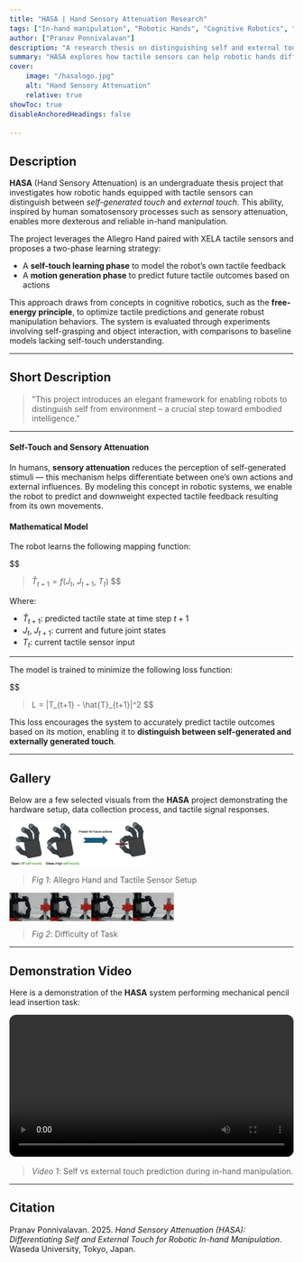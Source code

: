 ```yaml
---
title: "HASA | Hand Sensory Attenuation Research" 
tags: ["In-hand manipulation", "Robotic Hands", "Cognitive Robotics", "Tactile Sensing"]
author: ["Pranav Ponnivalavan"]
description: "A research thesis on distinguishing self and external touch through tactile sensing for robotic in-hand manipulation."
summary: "HASA explores how tactile sensors can help robotic hands differentiate between self-touch and external object contact to improve dexterous in-hand manipulation."
cover:
    image: "/hasalogo.jpg"
    alt: "Hand Sensory Attenuation"
    relative: true
showToc: true
disableAnchoredHeadings: false

---
```


## Description

**HASA** (Hand Sensory Attenuation) is an undergraduate thesis project that investigates how robotic hands equipped with tactile sensors can distinguish between *self-generated touch* and *external touch*. This ability, inspired by human somatosensory processes such as sensory attenuation, enables more dexterous and reliable in-hand manipulation.

The project leverages the Allegro Hand paired with XELA tactile sensors and proposes a two-phase learning strategy:
- A **self-touch learning phase** to model the robot’s own tactile feedback
- A **motion generation phase** to predict future tactile outcomes based on actions

This approach draws from concepts in cognitive robotics, such as the **free-energy principle**, to optimize tactile predictions and generate robust manipulation behaviors. The system is evaluated through experiments involving self-grasping and object interaction, with comparisons to baseline models lacking self-touch understanding.

---

## Short Description

> "This project introduces an elegant framework for enabling robots to distinguish self from environment – a crucial step toward embodied intelligence." 

---

#### Self-Touch and Sensory Attenuation

In humans, **sensory attenuation** reduces the perception of self-generated stimuli — this mechanism helps differentiate between one’s own actions and external influences. By modeling this concept in robotic systems, we enable the robot to predict and downweight expected tactile feedback resulting from its own movements.

#### Mathematical Model

The robot learns the following mapping function:

$$ 
> $\hat{T}_{t+1} = f(J_t,\ J_{t+1},\ T_t)$ 
$$

Where:

- $\hat{T}_{t+1}$: predicted tactile state at time step $t+1$  
- $J_t,\ J_{t+1}$: current and future joint states  
- $T_t$: current tactile sensor input  

---

The model is trained to minimize the following loss function:

$$ 
> L = \|T_{t+1} - \hat{T}_{t+1}\|^2 
$$

This loss encourages the system to accurately predict tactile outcomes based on its motion, enabling it to **distinguish between self-generated and externally generated touch**.

---

## Gallery

Below are a few selected visuals from the **HASA** project demonstrating the hardware setup, data collection process, and tactile signal responses.

<div style="display: flex; flex-wrap: wrap; gap: 1rem;">
  <img src="/view.png" alt="Allegro Hand and Tactile Sensor Setup" width="48%">
</div>

> *Fig 1*: Allegro Hand and Tactile Sensor Setup

<div style="display: flex; flex-wrap: wrap; gap: 1rem;">
  <img src="/diff.png" alt="Difficulty of Task" width="58%" height="78%">
</div>

> *Fig 2*: Difficulty of Task

---

## Demonstration Video

Here is a demonstration of the **HASA** system performing mechanical pencil lead insertion task:

<video controls width="100%" style="border-radius: 12px;">
  <source src="/episode_video-3.mp4" type="video/mp4">
  Your browser does not support the video tag.
</video>

> *Video 1*: Self vs external touch prediction during in-hand manipulation.

---

## Citation

Pranav Ponnivalavan. 2025. *Hand Sensory Attenuation (HASA): Differentiating Self and External Touch for Robotic In-hand Manipulation*. Waseda University, Tokyo, Japan.

<!-- ```bibtex
@bachelorsthesis{Ponnivalavan2025,
  author       = {Pranav Ponnivalavan},
  title        = {Hand Sensory Attenuation (HASA): Differentiating Self and External Touch for Robotic In-hand Manipulation},
  school       = {Waseda University},
  year         = {2025},
  address      = {Tokyo, Japan},
} -->
